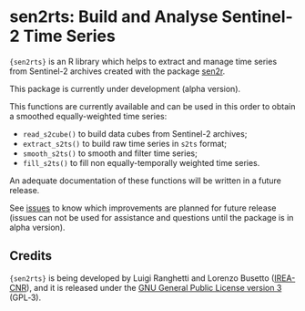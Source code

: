 # sen2rts: Build and Analyse Sentinel-2 Time Series

`{sen2rts}` is an R library which helps to extract and manage time series
from Sentinel-2 archives created with the package [sen2r](https://sen2r.ranghetti.info/).

This package is currently under development (alpha version).

This functions are currently available and can be used in this order
to obtain a smoothed equally-weighted time series:
- `read_s2cube()` to build data cubes from Sentinel-2 archives;
- `extract_s2ts()` to build raw time series in `s2ts` format;
- `smooth_s2ts()` to smooth and filter time series;
- `fill_s2ts()` to fill non equally-temporally weighted time series.

An adequate documentation of these functions will be written in a future release.

See [issues](https://github.com/ranghetti/sen2rts/issues) to know which 
improvements are planned for future release
(issues can not be used for assistance and questions until the package is in alpha version).

## Credits

`{sen2rts}` is being developed by Luigi Ranghetti and Lorenzo Busetto
([IREA-CNR](http://www.irea.cnr.it)), and it is released under the [GNU
General Public License
version 3](https://www.gnu.org/licenses/gpl-3.0.html) (GPL‑3).
